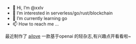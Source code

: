 - 👋 Hi, I’m @xxlv
- 👀 I’m interested in serverless/go/rust/blockchain
- 🌱 I’m currently learning go
- 📫 How to reach me ...


最近制作了 [ailove](www.ailove.fun) 一款基于openai 的轻杂志,有兴趣点开看看啦~
